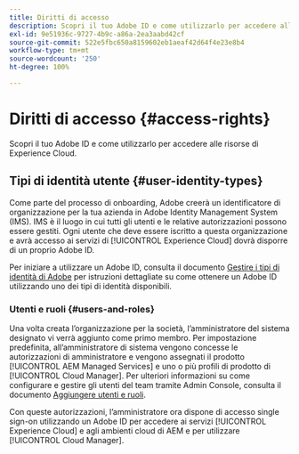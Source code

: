 ```yaml
---
title: Diritti di accesso
description: Scopri il tuo Adobe ID e come utilizzarlo per accedere alle risorse di Experience Cloud.
exl-id: 9e51936c-9727-4b9c-a86a-2ea3aabd42cf
source-git-commit: 522e5fbc650a8159602eb1aeaf42d64f4e23e8b4
workflow-type: tm+mt
source-wordcount: '250'
ht-degree: 100%

---
```



# Diritti di accesso {#access-rights}

Scopri il tuo Adobe ID e come utilizzarlo per accedere alle risorse di Experience Cloud.

## Tipi di identità utente {#user-identity-types}

Come parte del processo di onboarding, Adobe creerà un identificatore di organizzazione per la tua azienda in Adobe Identity Management System (IMS). IMS è il luogo in cui tutti gli utenti e le relative autorizzazioni possono essere gestiti. Ogni utente che deve essere iscritto a questa organizzazione e avrà accesso ai servizi di [!UICONTROL Experience Cloud] dovrà disporre di un proprio Adobe ID.

Per iniziare a utilizzare un Adobe ID, consulta il documento [Gestire i tipi di identità di Adobe](https://helpx.adobe.com/it/enterprise/using/identity.html) per istruzioni dettagliate su come ottenere un Adobe ID utilizzando uno dei tipi di identità disponibili.

### Utenti e ruoli {#users-and-roles}

Una volta creata l’organizzazione per la società, l’amministratore del sistema designato vi verrà aggiunto come primo membro. Per impostazione predefinita, all’amministratore di sistema vengono concesse le autorizzazioni di amministratore e vengono assegnati il prodotto [!UICONTROL AEM Managed Services] e uno o più profili di prodotto di [!UICONTROL Cloud Manager]. Per ulteriori informazioni su come configurare e gestire gli utenti del team tramite Admin Console, consulta il documento [Aggiungere utenti e ruoli](/help/requirements/users-and-roles.md).

Con queste autorizzazioni, l’amministratore ora dispone di accesso single sign-on utilizzando un Adobe ID per accedere ai servizi [!UICONTROL Experience Cloud] e agli ambienti cloud di AEM e per utilizzare [!UICONTROL Cloud Manager].

